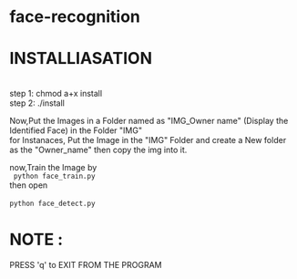 # face-recognition

<h1> INSTALLIASATION </h1> <br>
step 1: chmod a+x install   <br>
step 2: ./install                 <br>


Now,Put the Images in a Folder named as  "IMG_Owner name" (Display the Identified Face) in the Folder "IMG"     <br>
for Instanaces, Put the Image in the "IMG" Folder and create a New folder as the "Owner_name" then copy the img into it.   <br>

now,Train the Image by                    <br>
<code> python face_train.py  </code>              <br>
then open <br>                            <br>
<code>python face_detect.py  </code>                  <br>
                          
<h1>NOTE :</h1>                                           
PRESS 'q' to EXIT FROM THE  PROGRAM                                    <br>
